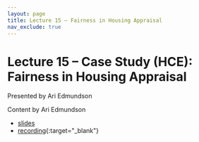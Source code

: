 ```yaml
---
layout: page
title: Lecture 15 – Fairness in Housing Appraisal
nav_exclude: true
---
```


# Lecture 15 – Case Study (HCE): Fairness in Housing Appraisal

Presented by Ari Edmundson

Content by Ari Edmundson

- [slides](../../resources/assets/lectures/lec15/lec15.pdf)
- [recording](https://youtu.be/eWiNxhvAfkg){:target="_blank"}